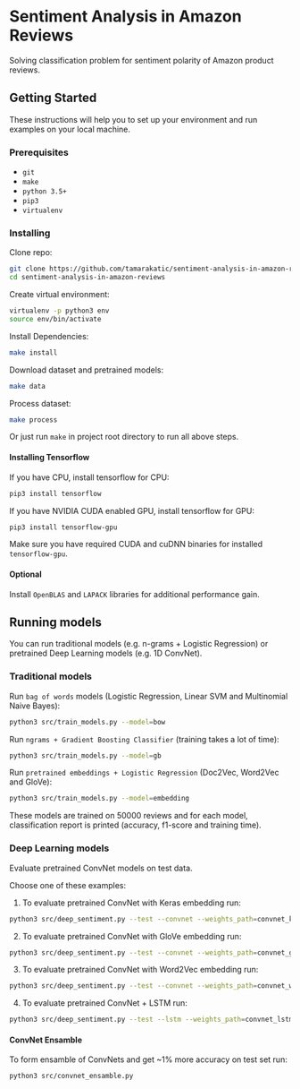 # Sentiment Analysis in Amazon Reviews

Solving classification problem for sentiment polarity of Amazon product reviews.

## Getting Started

These instructions will help you to set up your environment and run examples on your local machine.

### Prerequisites

* `git`
* `make`
* `python 3.5+`
* `pip3`
* `virtualenv`

### Installing

Clone repo:

```bash
git clone https://github.com/tamarakatic/sentiment-analysis-in-amazon-reviews.git
cd sentiment-analysis-in-amazon-reviews
```

Create virtual environment:

```bash
virtualenv -p python3 env
source env/bin/activate
```

Install Dependencies:

```bash
make install
```

Download dataset and pretrained models:

```bash
make data
```

Process dataset:

```bash
make process
```

Or just run `make` in project root directory to run all above steps.

#### Installing Tensorflow

If you have CPU, install tensorflow for CPU:

```bash
pip3 install tensorflow
```

If you have NVIDIA CUDA enabled GPU, install tensorflow for GPU:

```bash
pip3 install tensorflow-gpu
```

Make sure you have required CUDA and cuDNN binaries for installed `tensorflow-gpu`.

#### Optional

Install `OpenBLAS` and `LAPACK` libraries for additional performance gain.

## Running models

You can run traditional models (e.g. n-grams + Logistic Regression) or pretrained Deep Learning models (e.g. 1D ConvNet).

### Traditional models

Run `bag of words` models (Logistic Regression, Linear SVM and Multinomial Naive Bayes):

```bash
python3 src/train_models.py --model=bow
```

Run `ngrams + Gradient Boosting Classifier` (training takes a lot of time):

```bash
python3 src/train_models.py --model=gb
```

Run `pretrained embeddings + Logistic Regression` (Doc2Vec, Word2Vec and GloVe):

```bash
python3 src/train_models.py --model=embedding
```

These models are trained on 50000 reviews and for each model, classification report is printed (accuracy, f1-score and training time).

### Deep Learning models

Evaluate pretrained ConvNet models on test data.

Choose one of these examples:

1) To evaluate pretrained ConvNet with Keras embedding run:

```bash
python3 src/deep_sentiment.py --test --convnet --weights_path=convnet_keras.hdf5
```

2) To evaluate pretrained ConvNet with GloVe embedding run:

```bash
python3 src/deep_sentiment.py --test --convnet --weights_path=convnet_glove.hdf5 --embedding=glove --embedding_dim=300
```

3) To evaluate pretrained ConvNet with Word2Vec embedding run:

```bash
python3 src/deep_sentiment.py --test --convnet --weights_path=convnet_word2vec.hdf5 --embedding=word2vec --embedding_dim=300
```

4) To evaluate pretrained ConvNet + LSTM run:

```bash
python3 src/deep_sentiment.py --test --lstm --weights_path=convnet_lstm.hdf5
```

#### ConvNet Ensamble

To form ensamble of ConvNets and get ~1% more accuracy on test set run:

```bash
python3 src/convnet_ensamble.py
```
